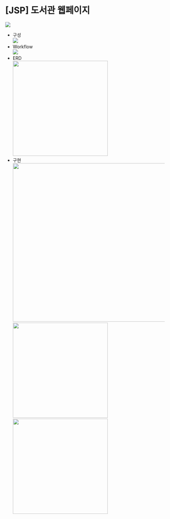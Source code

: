 # [JSP] 도서관 웹페이지

<img src="https://github.com/juyub/JooLib/assets/126839881/ab5eb046-2fb4-460d-8fc9-354c2efb5ac2"  /> <br>
- 구성 <br>
<img src="https://github.com/juyub/JooLib/assets/126839881/fcf5e1ae-4c63-40b2-92d4-af22e88ede91"  /> <br>
- Workflow <br>
<img src="https://github.com/juyub/JooLib/assets/126839881/ac8b1a9b-2ab9-4c7a-b890-d7617c5c41b0"  /> <br>
- ERD <br>
<img src="https://github.com/juyub/JooLib/assets/126839881/6bb236be-910e-47dc-900a-4092802ef47c" width="300" /> <br>
- 구현 <br>
<img src="https://github.com/juyub/JooLib/assets/126839881/62c2b578-814f-41be-a63d-b3d9c7d36550" width="500" /> <br>
<img src="https://github.com/juyub/JooLib/assets/126839881/2906820f-86cd-46d1-ada9-fb25a4202570" width="300" /> <br>
<img src="https://github.com/juyub/JooLib/assets/126839881/df5bce1a-317e-4b07-ac20-09dee370a05a" width="300" /> <br>


